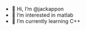 - 👋 Hi, I’m @jackappon
- 👀 I’m interested in matlab
- 🌱 I’m currently learning C++


<!---
jackappon/jackappon is a ✨ special ✨ repository because its `README.md` (this file) appears on your GitHub profile.
You can click the Preview link to take a look at your changes.
--->
